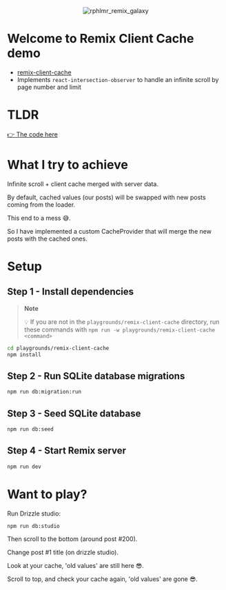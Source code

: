 <div align="center">
  <img src="https://github.com/rphlmr/supa-fly-stack/assets/20722140/06a0310e-f97b-4cd9-9eaa-e380c4d184bf" alt="rphlmr_remix_galaxy" />
</div>

# Welcome to Remix Client Cache demo

- [remix-client-cache](https://github.com/Code-Forge-Net/remix-client-cache)
- Implements `react-intersection-observer` to handle an infinite scroll by page number and limit

# TLDR
 [👉 The code here](./app/routes/_index.tsx)

# What I try to achieve
Infinite scroll + client cache merged with server data.

By default, cached values (our posts) will be swapped with new posts coming from the loader.

This end to a mess 😅.

So I have implemented a custom CacheProvider that will merge the new posts with the cached ones.

# Setup

## Step 1 - Install dependencies
> **Note**
> 
> 💡 If you are not in the `playgrounds/remix-client-cache` directory, run these commands with `npm run -w playgrounds/remix-client-cache <command>`

```sh
cd playgrounds/remix-client-cache
npm install
```

## Step 2 - Run SQLite database migrations
```sh
npm run db:migration:run
```

## Step 3 - Seed SQLite database
```sh
npm run db:seed
```

## Step 4 - Start Remix server
```sh
npm run dev
```

# Want to play?

Run Drizzle studio:
```sh
npm run db:studio
```

Then scroll to the bottom (around post #200).

Change post #1 title (on drizzle studio).

Look at your cache, 'old values' are still here 😎.

Scroll to top, and check your cache again, 'old values' are gone 😎.